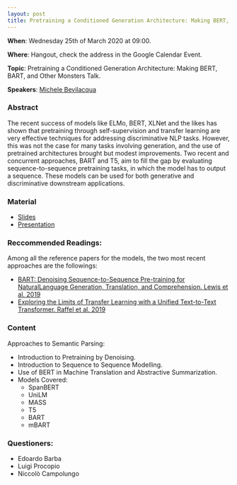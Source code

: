 ```yaml
---
layout: post
title: Pretraining a Conditioned Generation Architecture: Making BERT, BART, and Other Monsters Talk.
---
```


**When**:  Wednesday 25th of March 2020 at 09:00.

**Where**: Hangout, check the address in the Google Calendar Event.

**Topic**: Pretraining a Conditioned Generation Architecture: Making BERT, BART, and Other Monsters Talk.

**Speakers**: [Michele Bevilacqua](https://twitter.com/MicheleBevila20)
### Abstract
The recent success of models like ELMo, BERT, XLNet and the likes has shown that pretraining through self-supervision and transfer 
learning are very effective techniques for addressing discriminative NLP tasks. However, this was not the case for many tasks 
involving generation, and the use of pretrained architectures brought but modest improvements. 
Two recent and concurrent approaches, BART and T5, aim to fill the gap by evaluating sequence-to-sequence pretraining tasks, 
in which the model has to output a sequence. These models can be used for both generative and discriminative downstream applications.


### Material
- [Slides](https://sapienzanlp.github.io/reading-group/material/2020-03-20-conditioned_generation_architectures/RG_2020___Pretrained_Generation.pdf)
- [Presentation](https://drive.google.com/file/d/1hJ9ordYMR8HcTqma4Sh9VlawzVrMjxBy/view?usp=sharing)

### Reccommended Readings:
Among all the reference papers for the models, the two most recent approaches are the followings:
- [BART: Denoising Sequence-to-Sequence Pre-training for NaturalLanguage Generation, Translation, and Comprehension. Lewis et al. 2019](https://arxiv.org/pdf/1910.13461.pdf)
- [Exploring the Limits of Transfer Learning with a Unified Text-to-Text Transformer. Raffel et al. 2019](https://arxiv.org/abs/1910.10683)

### Content
Approaches to Semantic Parsing:
- Introduction to Pretraining by Denoising.
- Introduction to Sequence to Sequence Modelling.
- Use of BERT in Machine Translation and Abstractive Summarization.
- Models Covered:
    - SpanBERT
    - UniLM
    - MASS
    - T5
    - BART
    - mBART
    
### Questioners:
- Edoardo Barba
- Luigi Procopio
- Niccolò Campolungo

